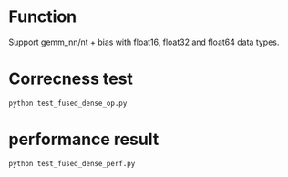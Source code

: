 # Function 
Support gemm_nn/nt + bias with float16, float32 and float64 data types.

# Correcness test
`
python test_fused_dense_op.py
`

# performance result
`
python test_fused_dense_perf.py
`
